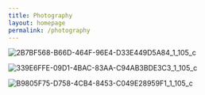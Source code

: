 ```yaml
---
title: Photography
layout: homepage
permalink: /photography
---
```

![2B7BF568-B66D-464F-96E4-D33E449D5A84_1_105_c](https://user-images.githubusercontent.com/85243637/129818005-99501aef-8f9a-48a1-bbf9-502d2b25a40c.jpeg) 

![339E6FFE-09D1-4BAC-83AA-C94AB3BDE3C3_1_105_c](https://user-images.githubusercontent.com/85243637/129817981-46ca9cad-f612-4946-8fbe-fb83b90e92c2.jpeg)

![B9805F75-D758-4CB4-8453-C049E28959F1_1_105_c](https://user-images.githubusercontent.com/85243637/129818045-aeedd311-b4ba-4a65-9711-3577b8e9e78b.jpeg)

